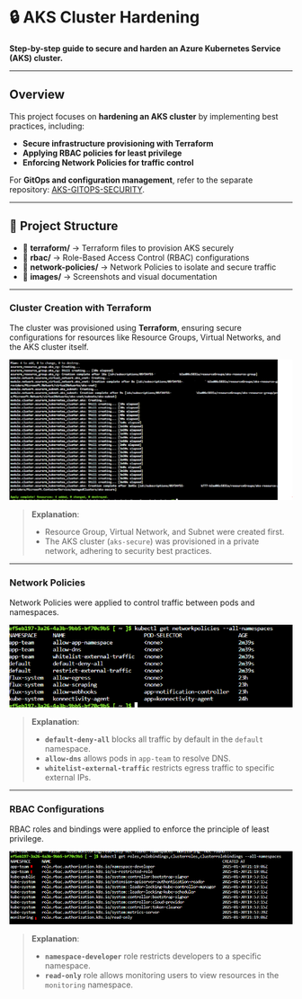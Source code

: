 # **🔒 AKS Cluster Hardening**
**Step-by-step guide to secure and harden an Azure Kubernetes Service (AKS) cluster.**

---

## **Overview**
This project focuses on **hardening an AKS cluster** by implementing best practices, including:
- **Secure infrastructure provisioning with Terraform**
- **Applying RBAC policies for least privilege**
- **Enforcing Network Policies for traffic control**

For **GitOps and configuration management**, refer to the separate repository: [AKS-GITOPS-SECURITY](https://github.com/RafaelCapre/aks-gitops-security).

---

## **📁 Project Structure**
- 📂 **terraform/** → Terraform files to provision AKS securely  
- 📂 **rbac/** → Role-Based Access Control (RBAC) configurations  
- 📂 **network-policies/** → Network Policies to isolate and secure traffic  
- 📂 **images/** → Screenshots and visual documentation  

---

### **Cluster Creation with Terraform**
The cluster was provisioned using **Terraform**, ensuring secure configurations for resources like Resource Groups, Virtual Networks, and the AKS cluster itself.

![Cluster Creation](./images/create-clustet.PNG)

> **Explanation**:  
> - Resource Group, Virtual Network, and Subnet were created first.  
> - The AKS cluster (`aks-secure`) was provisioned in a private network, adhering to security best practices.

---

### **Network Policies**
Network Policies were applied to control traffic between pods and namespaces.

![Network Policies](./images/ntw-policies.PNG)

> **Explanation**:  
> - **`default-deny-all`** blocks all traffic by default in the `default` namespace.  
> - **`allow-dns`** allows pods in `app-team` to resolve DNS.  
> - **`whitelist-external-traffic`** restricts egress traffic to specific external IPs.  

---

### **RBAC Configurations**
RBAC roles and bindings were applied to enforce the principle of least privilege.

![RBAC Configurations](./images/rbac.PNG)

> **Explanation**:  
> - **`namespace-developer`** role restricts developers to a specific namespace.  
> - **`read-only`** role allows monitoring users to view resources in the `monitoring` namespace.
